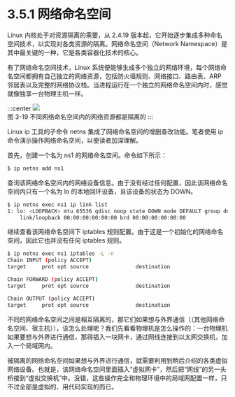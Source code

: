# 3.5.1 网络命名空间

Linux 内核处于对资源隔离的需要，从 2.4.19 版本起，它开始逐步集成多种命名空间技术，以实现对各类资源的隔离。网络命名空间（Network Namespace）是其中最关键的一种，它是各类容器化技术的核心。

有了网络命名空间技术，Linux 系统便能够生成多个独立的网络环境，每个网络命名空间都拥有自己独立的网络资源，包括防火墙规则、网络接口、路由表、ARP 邻居表以及完整的网络协议栈。当进程运行在一个独立的网络命名空间内时，感觉就像独享一台物理主机一样。

:::center
  ![](../assets/network-namespace.svg)<br/>
 图 3-19 不同网络命名空间内的网络资源都是隔离的
:::

Linux ip 工具的子命令 netns 集成了网络命名空间的增删查改功能。笔者使用 ip 命令演示操作网络命名空间，以便读者加深理解。

首先，创建一个名为 ns1 的网络命名空间。命令如下所示：

```bash
$ ip netns add ns1
```

查询该网络命名空间内的网络设备信息。由于没有经过任何配置，因此该网络命名空间内只有一个名为 lo 的本地回环设备，且该设备的状态为 DOWN。

```bash
$ ip netns exec ns1 ip link list 
1: lo: <LOOPBACK> mtu 65536 qdisc noop state DOWN mode DEFAULT group default qlen 1000
    link/loopback 00:00:00:00:00:00 brd 00:00:00:00:00:00
```

继续查看该网络命名空间下 iptables 规则配置。由于这是一个初始化的网络命名空间，因此它也并没有任何 iptables 规则。

```bash
$ ip netns exec ns1 iptables -L -n
Chain INPUT (policy ACCEPT)
target     prot opt source               destination         

Chain FORWARD (policy ACCEPT)
target     prot opt source               destination         

Chain OUTPUT (policy ACCEPT)
target     prot opt source               destination 
```

不同的网络命名空间之间是相互隔离的，那它们如果想与外界通信（（其他网络命名空间、宿主机）），该怎么处理呢？我们先看看物理机是怎么操作的：一台物理机如果要想与外界进行通信，那得插入一块网卡，通过网线连接到以太网交换机，加入一个局域网内。

被隔离的网络命名空间如果想与外界进行通信，就需要利用到稍后介绍的各类虚拟网络设备。也就是，该网络命名空间里面插入“虚拟网卡”，然后把“网线”的另一头桥接到“虚拟交换机”中。没错，这些操作完全和物理环境中的局域网配置一样，只不过全部是虚拟的、用代码实现的而已。